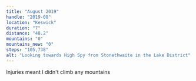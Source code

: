```yaml
---
title: "August 2019"
handle: "2019-08"
location: "Keswick"
duration: "7"
distance: "48.2"
mountains: "0"
mountains_new: "0"
steps: "105,738"
alt: "Looking towards High Spy from Stonethwaite in the Lake District"
---
```


Injuries meant I didn't climb any mountains

